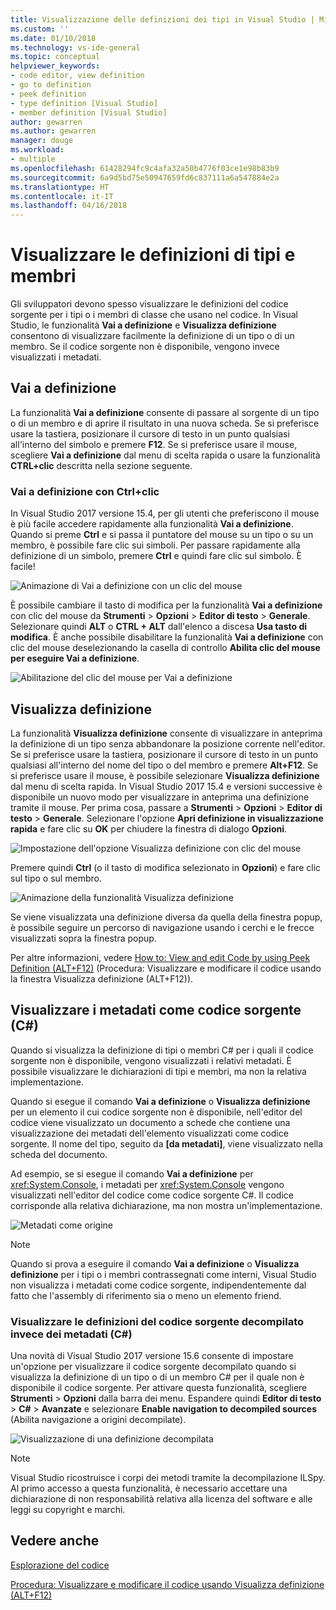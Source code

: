 ```yaml
---
title: Visualizzazione delle definizioni dei tipi in Visual Studio | Microsoft Docs
ms.custom: ''
ms.date: 01/10/2018
ms.technology: vs-ide-general
ms.topic: conceptual
helpviewer_keywords:
- code editor, view definition
- go to definition
- peek definition
- type definition [Visual Studio]
- member definition [Visual Studio]
author: gewarren
ms.author: gewarren
manager: douge
ms.workload:
- multiple
ms.openlocfilehash: 61428294fc9c4afa32a50b4776f03ce1e98b83b9
ms.sourcegitcommit: 6a9d5bd75e50947659fd6c837111a6a547884e2a
ms.translationtype: HT
ms.contentlocale: it-IT
ms.lasthandoff: 04/16/2018
---
```

# <a name="view-type-and-member-definitions"></a>Visualizzare le definizioni di tipi e membri

Gli sviluppatori devono spesso visualizzare le definizioni del codice sorgente per i tipi o i membri di classe che usano nel codice. In Visual Studio, le funzionalità **Vai a definizione** e **Visualizza definizione** consentono di visualizzare facilmente la definizione di un tipo o di un membro. Se il codice sorgente non è disponibile, vengono invece visualizzati i metadati.

## <a name="go-to-definition"></a>Vai a definizione

La funzionalità **Vai a definizione** consente di passare al sorgente di un tipo o di un membro e di aprire il risultato in una nuova scheda. Se si preferisce usare la tastiera, posizionare il cursore di testo in un punto qualsiasi all'interno del simbolo e premere **F12**. Se si preferisce usare il mouse, scegliere **Vai a definizione** dal menu di scelta rapida o usare la funzionalità **CTRL+clic** descritta nella sezione seguente.

### <a name="ctrl-click-go-to-definition"></a>Vai a definizione con Ctrl+clic

In Visual Studio 2017 versione 15.4, per gli utenti che preferiscono il mouse è più facile accedere rapidamente alla funzionalità **Vai a definizione**. Quando si preme **Ctrl** e si passa il puntatore del mouse su un tipo o su un membro, è possibile fare clic sui simboli. Per passare rapidamente alla definizione di un simbolo, premere **Ctrl** e quindi fare clic sul simbolo. È facile!

![Animazione di Vai a definizione con un clic del mouse](../ide/media/click_gotodef.gif)

È possibile cambiare il tasto di modifica per la funzionalità **Vai a definizione** con clic del mouse da **Strumenti** > **Opzioni** > **Editor di testo** > **Generale**. Selezionare quindi **ALT** o **CTRL + ALT** dall'elenco a discesa **Usa tasto di modifica**. È anche possibile disabilitare la funzionalità **Vai a definizione** con clic del mouse deselezionando la casella di controllo **Abilita clic del mouse per eseguire Vai a definizione**.

![Abilitazione del clic del mouse per Vai a definizione](../ide/media/editor_options_mouse_click_gotodef.png)

## <a name="peek-definition"></a>Visualizza definizione

La funzionalità **Visualizza definizione** consente di visualizzare in anteprima la definizione di un tipo senza abbandonare la posizione corrente nell'editor. Se si preferisce usare la tastiera, posizionare il cursore di testo in un punto qualsiasi all'interno del nome del tipo o del membro e premere **Alt+F12**. Se si preferisce usare il mouse, è possibile selezionare **Visualizza definizione** dal menu di scelta rapida. In Visual Studio 2017 15.4 e versioni successive è disponibile un nuovo modo per visualizzare in anteprima una definizione tramite il mouse. Per prima cosa, passare a **Strumenti** > **Opzioni** > **Editor di testo** > **Generale**. Selezionare l'opzione **Apri definizione in visualizzazione rapida** e fare clic su **OK** per chiudere la finestra di dialogo **Opzioni**.

![Impostazione dell'opzione Visualizza definizione con clic del mouse](../ide/media/editor_options_peek_view.png)

Premere quindi **Ctrl** (o il tasto di modifica selezionato in **Opzioni**) e fare clic sul tipo o sul membro.

![Animazione della funzionalità Visualizza definizione](../ide/media/peek_definition.gif)

Se viene visualizzata una definizione diversa da quella della finestra popup, è possibile seguire un percorso di navigazione usando i cerchi e le frecce visualizzati sopra la finestra popup.

Per altre informazioni, vedere [How to: View and edit Code by using Peek Definition (ALT+F12)](how-to-view-and-edit-code-by-using-peek-definition-alt-plus-f12.md) (Procedura: Visualizzare e modificare il codice usando la finestra Visualizza definizione (ALT+F12)).

## <a name="view-metadata-as-source-code-c"></a>Visualizzare i metadati come codice sorgente (C#)

Quando si visualizza la definizione di tipi o membri C# per i quali il codice sorgente non è disponibile, vengono visualizzati i relativi metadati. È possibile visualizzare le dichiarazioni di tipi e membri, ma non la relativa implementazione.

Quando si esegue il comando **Vai a definizione** o **Visualizza definizione** per un elemento il cui codice sorgente non è disponibile, nell'editor del codice viene visualizzato un documento a schede che contiene una visualizzazione dei metadati dell'elemento visualizzati come codice sorgente. Il nome del tipo, seguito da **[da metadati]**, viene visualizzato nella scheda del documento.

Ad esempio, se si esegue il comando **Vai a definizione** per <xref:System.Console>, i metadati per <xref:System.Console> vengono visualizzati nell'editor del codice come codice sorgente C#. Il codice corrisponde alla relativa dichiarazione, ma non mostra un'implementazione.

![Metadati come origine](../ide/media/metadatasource.png "MetadataSource")

> [!NOTE]
> Quando si prova a eseguire il comando **Vai a definizione** o **Visualizza definizione** per i tipi o i membri contrassegnati come interni, Visual Studio non visualizza i metadati come codice sorgente, indipendentemente dal fatto che l'assembly di riferimento sia o meno un elemento friend.

### <a name="view-decompiled-source-definitions-instead-of-metadata-c"></a>Visualizzare le definizioni del codice sorgente decompilato invece dei metadati (C#)

Una novità di Visual Studio 2017 versione 15.6 consente di impostare un'opzione per visualizzare il codice sorgente decompilato quando si visualizza la definizione di un tipo o di un membro C# per il quale non è disponibile il codice sorgente. Per attivare questa funzionalità, scegliere **Strumenti** > **Opzioni** dalla barra dei menu. Espandere quindi **Editor di testo** > **C#** > **Avanzate** e selezionare **Enable navigation to decompiled sources** (Abilita navigazione a origini decompilate).

![Visualizzazione di una definizione decompilata](media/go-to-definition-decompiled-sources.png)

> [!NOTE]
> Visual Studio ricostruisce i corpi dei metodi tramite la decompilazione ILSpy. Al primo accesso a questa funzionalità, è necessario accettare una dichiarazione di non responsabilità relativa alla licenza del software e alle leggi su copyright e marchi.

## <a name="see-also"></a>Vedere anche

[Esplorazione del codice](../ide/navigating-code.md)

[Procedura: Visualizzare e modificare il codice usando Visualizza definizione (ALT+F12)](how-to-view-and-edit-code-by-using-peek-definition-alt-plus-f12.md)
